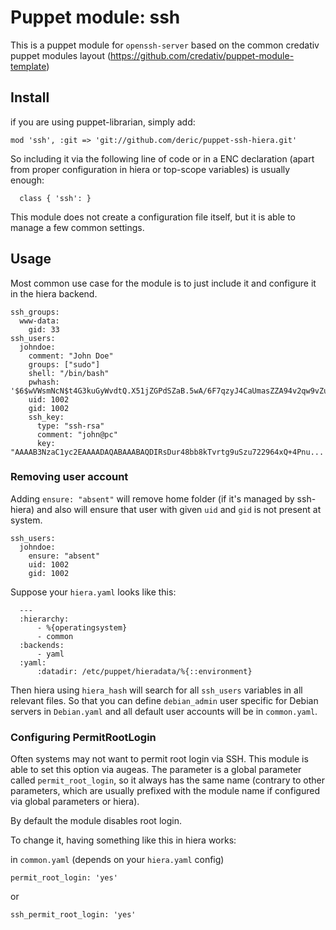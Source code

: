 # Puppet module: ssh

This is a puppet module for `openssh-server` based on the common credativ puppet modules
layout (https://github.com/credativ/puppet-module-template)

## Install

if you are using puppet-librarian, simply add:

    mod 'ssh', :git => 'git://github.com/deric/puppet-ssh-hiera.git'
    
So including it via the following line of code or in a ENC declaration
(apart from proper configuration in hiera or top-scope variables)
is usually enough:

      class { 'ssh': }

This module does not create a configuration file itself, but it is able to manage a few common settings.    

## Usage

Most common use case for the module is to just include it and configure it
in the hiera backend.

    ssh_groups:
      www-data:
        gid: 33
    ssh_users:
      johndoe:
        comment: "John Doe"
        groups: ["sudo"]
        shell: "/bin/bash"
        pwhash: '$6$wVWsmNcN$t4G3kuGyWvdtQ.X51jZGPdSZaB.5wA/6F7qzyJ4CaUmasZZA94v2qw9vZueyXRSeRBWmHxCKBdiLIK35lyK3y0'
        uid: 1002
        gid: 1002
        ssh_key:
          type: "ssh-rsa"
          comment: "john@pc"
          key: "AAAAB3NzaC1yc2EAAAADAQABAAABAQDIRsDur48bb8kTvrtg9uSzu722964xQ+4Pnu...

### Removing user account

Adding `ensure: "absent"` will remove home folder (if it's managed by ssh-hiera) and also will ensure that user with given `uid` and `gid` is not present at system.

    ssh_users:
      johndoe:
        ensure: "absent"
        uid: 1002
        gid: 1002


Suppose your `hiera.yaml` looks like this:

      ---
      :hierarchy:
          - %{operatingsystem}
          - common
      :backends:
          - yaml
      :yaml:
          :datadir: /etc/puppet/hieradata/%{::environment}

Then hiera using `hiera_hash` will search for all `ssh_users` variables in all relevant files. So that you can define `debian_admin` user specific for Debian servers in `Debian.yaml` and all default user accounts will be in `common.yaml`.


### Configuring PermitRootLogin

Often systems may not want to permit root login via SSH. This module is
able to set this option via augeas. The parameter is a global parameter
called `permit_root_login`, so it always has the same name (contrary
to other parameters, which are usually prefixed with the module name if
configured via global parameters or hiera).

By default the module disables root login.

To change it, having something like this in hiera works:

in `common.yaml` (depends on your `hiera.yaml` config)

    permit_root_login: 'yes'

or 

    ssh_permit_root_login: 'yes'
